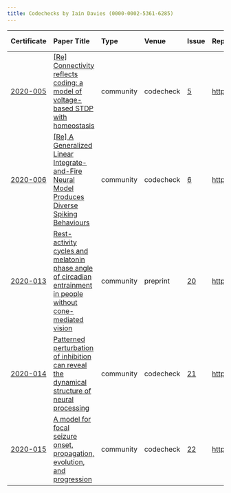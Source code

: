 ```yaml
---
title: Codechecks by Iain Davies (0000-0002-5361-6285)
---
```



|Certificate |Paper Title                                                                                                                              |Type      |Venue     |Issue |Report                                 |Check date |
|:-------|:---------------------------------------------|:------------------|:------------------|:---|:--------------------------|:------------------|
|[2020-005](https://codecheck.org.uk/register/certs/2020-005/)|[[Re] Connectivity reflects coding: a model of voltage-based STDP with homeostasis ](https://doi.org/10.5281/zenodo.3538217)             |community |codecheck |[5](https://github.com/codecheckers/register/issues/5)|https://doi.org/10.5281/zenodo.3959175 |2020-07-23 |
|[2020-006](https://codecheck.org.uk/register/certs/2020-006/)|[[Re] A Generalized Linear Integrate-and-Fire Neural Model Produces Diverse Spiking Behaviours ](https://doi.org/10.5281/zenodo.1003214) |community |codecheck |[6](https://github.com/codecheckers/register/issues/6)|https://doi.org/10.5281/zenodo.3948353 |2020-07-16 |
|[2020-013](https://codecheck.org.uk/register/certs/2020-013/)|[Rest-activity cycles and melatonin phase angle of circadian entrainment in people without cone-mediated vision ](https://doi.org/10.1101/2020.06.02.129502)|community |preprint  |[20](https://github.com/codecheckers/register/issues/20)|https://doi.org/10.5281/zenodo.3947959 |2020-07-14 |
|[2020-014](https://codecheck.org.uk/register/certs/2020-014/)|[Patterned perturbation of inhibition can reveal the dynamical structure of neural processing ](https://doi.org/10.7554/eLife.52757)     |community |codecheck |[21](https://github.com/codecheckers/register/issues/21)|https://doi.org/10.5281/zenodo.3967326 |2020-07-28 |
|[2020-015](https://codecheck.org.uk/register/certs/2020-015/)|[A model for focal seizure onset, propagation, evolution, and progression ](https://doi.org/10.7554/eLife.50927)                         |community |codecheck |[22](https://github.com/codecheckers/register/issues/22)|https://doi.org/10.5281/zenodo.3978402 |2020-08-04 |
